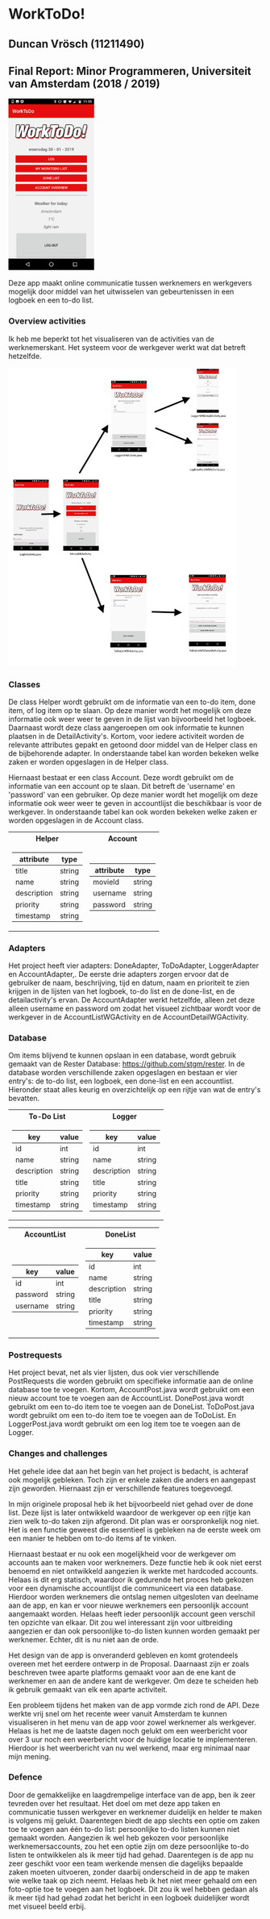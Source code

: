 WorkToDo!
===================

## Duncan Vrösch (11211490) ##

## Final Report: Minor Programmeren, Universiteit van Amsterdam (2018 / 2019) ##

<img src="/doc/Screenshot_20190130-115600.png" width="170"> 

Deze app maakt online communicatie tussen werknemers en werkgevers mogelijk door middel van het uitwisselen van gebeurtenissen in een logboek en een to-do list.

### Overview activities ###
Ik heb me beperkt tot het visualiseren van de activities van de werknemerskant. Het systeem voor de werkgever werkt wat dat betreft hetzelfde.

<img src="doc/WORKTODODESIGN.jpg" width="90%" height="90%"/>

### Classes ###
De class Helper wordt gebruikt om de informatie van een to-do item, done item, of log item op te slaan. Op deze manier wordt het mogelijk om deze informatie ook weer weer te geven in de lijst van bijvoorbeeld het logboek. Daarnaast wordt deze class aangeroepen om ook informatie te kunnen plaatsen in de DetailActivity's. Kortom, voor iedere activiteit worden de relevante attributes gepakt en getoond door middel van de Helper class en de bijbehorende adapter. In onderstaande tabel kan worden bekeken welke zaken er worden opgeslagen in de Helper class.

Hiernaast bestaat er een class Account. Deze wordt gebruikt om de informatie van een account op te slaan. Dit betreft de 'username' en 'password' van een gebruiker. Op deze manier wordt het mogelijk om deze informatie ook weer weer te geven in accountlijst die beschikbaar is voor de werkgever. In onderstaande tabel kan ook worden bekeken welke zaken er worden opgeslagen in de Account class.

<table>
<tr><th> Helper </th><th> Account </th></tr>
<tr><td>

|attribute| type |
|--|--|
| title | string|
| name | string | 
| description | string |
| priority | string |
| timestamp | string |

</td><td>

|attribute| type |
|--|--|
|movieId| string|
| username | string | 
| password | string |

</td></tr> </table>


### Adapters ###
Het project heeft vier adapters: DoneAdapter, ToDoAdapter, LoggerAdapter en AccountAdapter,. De eerste drie adapters zorgen ervoor dat de gebruiker de naam, beschrijving, tijd en datum, naam en prioriteit te zien krijgen in de lijsten van het logboek, to-do list en de done-list, en de detailactivity's ervan. De AccountAdapter werkt hetzelfde, alleen zet deze alleen username en password om zodat het visueel zichtbaar wordt voor de werkgever in de AccountListWGActivity en de AccountDetailWGActivity.


### Database ###
Om items blijvend te kunnen opslaan in een database, wordt gebruik gemaakt van de Rester Database: https://github.com/stgm/rester. In de database worden verschillende zaken opgeslagen en bestaan er vier entry's: de to-do list, een logboek, een done-list en een accountlist. Hieronder staat alles keurig en overzichtelijk op een rijtje van wat de entry's bevatten.

<table>
<tr><th> To-Do List </th><th> Logger </th></tr>
<tr><td>

|key| value |
|--|--|
| id | int|
| name | string | 
| description | string |
| title | string |
| priority | string |
| timestamp | string |

</td><td>

|key| value |
|--|--|
| id | int|
| name | string | 
| description | string |
| title | string |
| priority | string |
| timestamp | string |

</td></tr> </table>

<table>
<tr><th> AccountList </th><th> DoneList </th></tr>
<tr><td>

|key| value |
|--|--|
| id | int|
| password | string | 
| username | string |

</td><td>

|key| value |
|--|--|
| id | int|
| name | string | 
| description | string |
| title | string |
| priority | string |
| timestamp | string |

</td></tr> </table>


### Postrequests ###
Het project bevat, net als vier lijsten, dus ook  vier verschillende PostRequests die worden gebruikt om specifieke informatie aan de online database toe te voegen. Kortom, AccountPost.java wordt gebruikt om een nieuw account toe te voegen aan de AccountList. DonePost.java wordt gebruikt om een to-do item toe te voegen aan de DoneList. ToDoPost.java wordt gebruikt om een to-do item toe te voegen aan de ToDoList. En LoggerPost.java wordt gebruikt om een log item toe te voegen aan de Logger. 

### Changes and challenges ###
Het gehele idee dat aan het begin van het project is bedacht, is achteraf ook mogelijk gebleken. Toch zijn er enkele zaken die anders en aangepast zijn geworden. Hiernaast zijn er verschillende features toegevoegd.

In mijn originele proposal heb ik het bijvoorbeeld niet gehad over de done list. Deze lijst is later ontwikkeld waardoor de werkgever op een rijtje kan zien welk to-do taken zijn afgerond. Dit plan was er oorspronkelijk nog niet. Het is een functie geweest die essentieel is gebleken na de eerste week om een manier te hebben om to-do items af te vinken. 

Hiernaast bestaat er nu ook een mogelijkheid voor de werkgever om accounts aan te maken voor werknemers. Deze functie heb ik ook niet eerst benoemd en niet ontwikkeld aangezien ik werkte met hardcoded accounts. Helaas is dit erg statisch, waardoor ik gedurende het proces heb gekozen voor een dynamische accountlijst die communiceert via een database. Hierdoor worden werknemers die ontslag nemen uitgesloten van deelname aan de app, en kan er voor nieuwe werknemers een persoonlijk account aangemaakt worden. Helaas heeft ieder persoonlijk account geen verschil ten opzichte van elkaar. Dit zou wel interessant zijn voor uitbreiding aangezien er dan ook persoonlijke to-do listen kunnen worden gemaakt per werknemer. Echter, dit is nu niet aan de orde.

Het design van de app is onveranderd gebleven en komt grotendeels overeen met het eerdere ontwerp in de Proposal. Daarnaast zijn er zoals beschreven twee aparte platforms gemaakt voor aan de ene kant de werknemer en aan de andere kant de werkgever. Om deze te scheiden heb ik gebruik gemaakt van elk een aparte activiteit.

Een probleem tijdens het maken van de app vormde zich rond de API. Deze werkte vrij snel om het recente weer vanuit Amsterdam te kunnen visualiseren in het menu van de app voor zowel werknemer als werkgever. Helaas is het me de laatste dagen noch gelukt om een weerbericht voor over 3 uur  noch een weerbericht voor de huidige locatie te implementeren. Hierdoor is het weerbericht van nu wel werkend, maar erg minimaal naar mijn mening. 

### Defence ###
Door de gemakkelijke en laagdrempelige interface van de app, ben ik zeer tevreden over het resultaat. Het doel om met deze app taken en communicatie tussen werkgever en werknemer duidelijk en helder te maken is volgens mij gelukt. Daarentegen biedt de app slechts een optie om zaken toe te voegen aan één to-do list: persoonlijke to-do listen kunnen niet gemaakt worden. Aangezien ik wel heb gekozen voor persoonlijke werknemersaccounts, zou het een optie zijn om deze persoonlijke to-do listen te ontwikkelen als ik meer tijd had gehad. Daarentegen is de app nu zeer geschikt voor een team werkende mensen die dagelijks bepaalde zaken moeten uitvoeren, zonder daarbij onderscheid in de app te maken wie welke taak op zich neemt. Helaas heb ik het niet meer gehaald om een foto-optie toe te voegen aan het logboek. Dit zou ik wel hebben gedaan als ik meer tijd had gehad zodat het bericht in een logboek duidelijker wordt met visueel beeld erbij.
